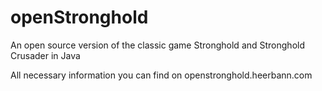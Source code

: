 # openStronghold
An open source version of the classic game Stronghold and Stronghold Crusader in Java

All necessary information you can find on openstronghold.heerbann.com
